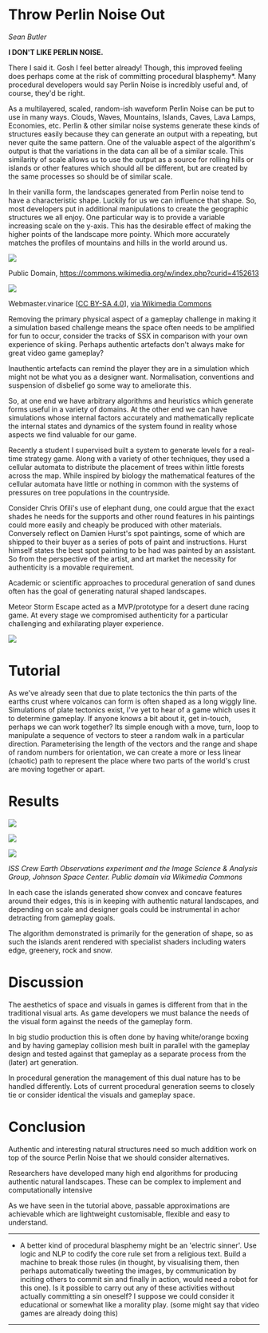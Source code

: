 
# Throw Perlin Noise Out

_Sean Butler_


**I DON'T LIKE PERLIN NOISE.**


There I said it. Gosh I feel better already! Though, this improved feeling does perhaps come at the risk of committing procedural blasphemy*. Many procedural developers would say Perlin Noise is incredibly useful and, of course, they'd be right.


As a multilayered, scaled, random-ish waveform Perlin Noise can be put to use in many ways. Clouds, Waves, Mountains, Islands, Caves, Lava Lamps, Economies, etc. Perlin & other similar noise systems generate these kinds of structures easily because they can generate an output with a repeating, but never quite the same pattern. One of the valuable aspect of the algorithm's output is that the variations in the data can all be of a similar scale. This similarity of scale allows us to use the output as a source for rolling hills or islands or other features which should all be different, but are created by the same processes so should be of similar scale.


In their vanilla form, the landscapes generated from Perlin noise tend to have a characteristic shape. Luckily for us we can influence that shape. So, most developers put in additional manipulations to create the geographic structures we all enjoy. One particular way is to provide a variable increasing scale on the y-axis. This has the desirable effect of making the higher points of the landscape more pointy. Which more accurately matches the profiles of mountains and hills in the world around us.


![](./assets/Main_ridge_of_the_cuillin_in_skye_arp.png)


Public Domain, https://commons.wikimedia.org/w/index.php?curid=4152613


![](./assets/Bacin_zari_2015.jpg)

Webmaster.vinarice [<a href="https://creativecommons.org/licenses/by-sa/4.0">CC BY-SA 4.0</a>], <a href="https://commons.wikimedia.org/wiki/File:Bacin_zari_2015.jpg">via Wikimedia Commons</a>





Removing the primary physical aspect of a gameplay challenge in making it a simulation based challenge means the space often needs to be amplified for fun to occur, consider the tracks of SSX in comparison with your own experience of skiing. Perhaps authentic artefacts don't always make for great video game gameplay?


Inauthentic artefacts can remind the player they are in a simulation which might not be what you as a designer want. Normalisation, conventions and suspension of disbelief go some way to ameliorate this.


So, at one end we have arbitrary algorithms and heuristics which generate forms useful in a variety of domains. At the other end we can have simulations whose internal factors accurately and mathematically replicate the internal states and dynamics of the system found in reality whose aspects we find valuable for our game.


Recently a student I supervised built a system to generate levels for a real-time strategy game. Along with a variety of other techniques, they used a cellular automata to distribute the placement of trees within little forests across the map. While inspired by biology the mathematical features of the cellular automata have little or nothing in common with the systems of pressures on tree populations in the countryside.  


Consider Chris Ofili's use of elephant dung, one could argue that the exact shades he needs for the supports and other round features in his paintings could more easily and cheaply be produced with other materials. Conversely reflect on Damien Hurst's spot paintings, some of which are shipped to their buyer as a series of pots of paint and instructions. Hurst himself states the best spot painting to be had was painted by an assistant. So from the perspective of the artist, and art market the necessity for authenticity is a movable requirement.


Academic or scientific approaches to procedural generation of sand dunes often has the goal of generating natural shaped landscapes.


Meteor Storm Escape acted as a MVP/prototype for a desert dune racing game. At every stage we compromised authenticity for a particular challenging and exhilarating player experience.

![](assets/MeteorStorm_Screengrab01_2012_04_10.png)


# Tutorial

As we've already seen that due to plate tectonics the thin parts of the earths crust where volcanos can form is often shaped as a long wiggly line. Simulations of plate tectonics exist, I've yet to hear of a game which uses it to determine gameplay. If anyone knows a bit about it, get in-touch, perhaps we can work together? Its simple enough with a move, turn, loop to manipulate a sequence of vectors to steer a random walk in a particular direction. Parameterising the length of the vectors and the range and shape of random numbers for orientation, we can create a more or less linear (chaotic) path to represent the place where two parts of the world's crust are moving together or apart.





# Results

![](assets/island1c.png)

![](assets/Untitled.png)


![](./assets/MtCleveland_ISS013-E-24184.jpg)

_ISS Crew Earth Observations experiment and the Image Science &amp; Analysis Group, Johnson Space Center. Public domain via Wikimedia Commons_

In each case the islands generated show convex and concave features around their edges, this is in keeping with authentic natural landscapes, and depending on scale and designer goals could be instrumental in achor detracting from gameplay goals.

The algorithm demonstrated is primarily for the generation of shape, so as such the islands arent rendered with specialist shaders including waters edge, greenery, rock and snow.


# Discussion

The aesthetics of space and visuals in games is different from that in the traditional visual arts. As game developers we must balance the needs of the visual form against the needs of the gameplay form.

In big studio production this is often done by having white/orange boxing and by having gameplay collision mesh built in parallel with the gameplay design and tested against that gameplay as a separate process from the (later) art generation.

In procedural generation the management of this dual nature has to be handled differently. Lots of current procedural generation seems to closely tie or consider identical the visuals and gameplay space.

# Conclusion

Authentic and interesting natural structures need so much addition work on top of the source Perlin Noise that we should consider alternatives.

Researchers have developed many high end algorithms for producing authentic natural landscapes. These can be complex to implement and computationally intensive

As we have seen in the tutorial above, passable approximations are achievable which are lightweight customisable, flexible and easy to understand.

---

* A better kind of procedural blasphemy might be an 'electric sinner'. Use logic and NLP to codify the core rule set from a religious text. Build a machine to break those rules (in thought, by visualising them, then perhaps automatically tweeting the images, by communication by inciting others to commit sin and finally in action, would need a robot for this one). Is it possible to carry out any of these activities without actually committing a sin oneself? I suppose we could consider it educational or somewhat like a morality play. (some might say that video games are already doing this)

---
